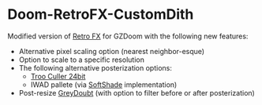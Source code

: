 # Doom-RetroFX-CustomDith
Modified version of [Retro FX](https://forum.zdoom.org/viewtopic.php?t=60127) for GZDoom with the following new features:

- Alternative pixel scaling option (nearest neighbor-esque)
- Option to scale to a specific resolution
- The following alternative posterization options:
  - [Troo Culler 24bit](https://forum.zdoom.org/viewtopic.php?f=103&t=58762)
  - IWAD pallete (via [SoftShade](https://forum.zdoom.org/viewtopic.php?f=103&t=74617) implementation)
- Post-resize [GreyDoubt](https://forum.zdoom.org/viewtopic.php?f=103&t=60010) (with option to filter before or after posterization)
